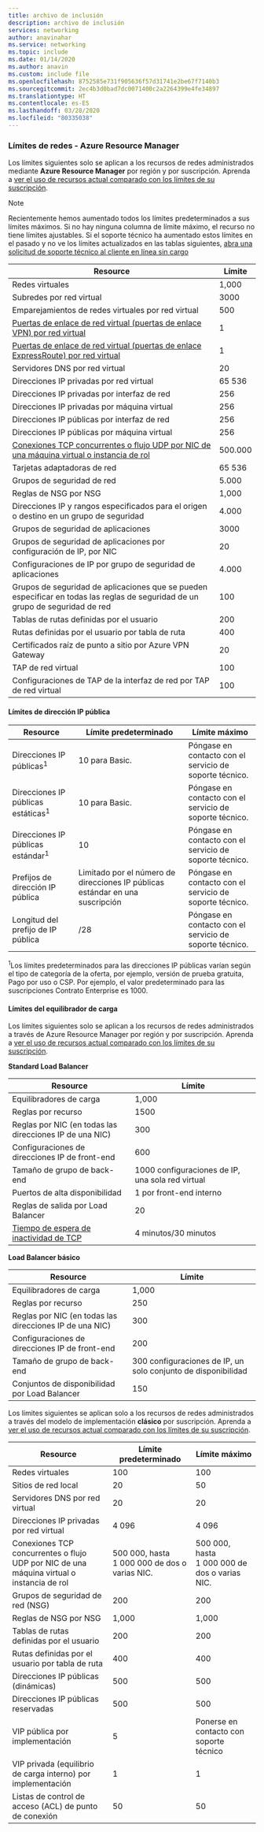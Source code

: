 ```yaml
---
title: archivo de inclusión
description: archivo de inclusión
services: networking
author: anavinahar
ms.service: networking
ms.topic: include
ms.date: 01/14/2020
ms.author: anavin
ms.custom: include file
ms.openlocfilehash: 8752585e731f905636f57d31741e2be67f7140b3
ms.sourcegitcommit: 2ec4b3d0bad7dc0071400c2a2264399e4fe34897
ms.translationtype: HT
ms.contentlocale: es-ES
ms.lasthandoff: 03/28/2020
ms.locfileid: "80335038"
---
```

### <a name="networking-limits---azure-resource-manager"></a><a name="azure-resource-manager-virtual-networking-limits"></a>Límites de redes - Azure Resource Manager
Los límites siguientes solo se aplican a los recursos de redes administrados mediante **Azure Resource Manager** por región y por suscripción. Aprenda a [ver el uso de recursos actual comparado con los límites de su suscripción](../articles/networking/check-usage-against-limits.md).

> [!NOTE]
> Recientemente hemos aumentado todos los límites predeterminados a sus límites máximos. Si no hay ninguna columna de límite máximo, el recurso no tiene límites ajustables. Si el soporte técnico ha aumentado estos límites en el pasado y no ve los límites actualizados en las tablas siguientes, [abra una solicitud de soporte técnico al cliente en línea sin cargo](../articles/azure-resource-manager/templates/error-resource-quota.md)

| Resource | Límite | 
| --- | --- |
| Redes virtuales |1,000 |
| Subredes por red virtual |3000 |
| Emparejamientos de redes virtuales por red virtual |500 |
| [Puertas de enlace de red virtual (puertas de enlace VPN) por red virtual](../articles/vpn-gateway/vpn-gateway-about-vpngateways.md#gwsku) |1 |
| [Puertas de enlace de red virtual (puertas de enlace ExpressRoute) por red virtual](../articles/expressroute/expressroute-about-virtual-network-gateways.md#gwsku) |1 |
| Servidores DNS por red virtual |20 |
| Direcciones IP privadas por red virtual |65 536 |
| Direcciones IP privadas por interfaz de red |256 |
| Direcciones IP privadas por máquina virtual |256 |
| Direcciones IP públicas por interfaz de red |256 |
| Direcciones IP públicas por máquina virtual |256 |
| [Conexiones TCP concurrentes o flujo UDP por NIC de una máquina virtual o instancia de rol](../articles/virtual-network/virtual-machine-network-throughput.md#flow-limits-and-recommendations) |500.000 |
| Tarjetas adaptadoras de red |65 536 |
| Grupos de seguridad de red |5\.000 |
| Reglas de NSG por NSG |1,000 |
| Direcciones IP y rangos especificados para el origen o destino en un grupo de seguridad |4\.000 |
| Grupos de seguridad de aplicaciones |3000 |
| Grupos de seguridad de aplicaciones por configuración de IP, por NIC |20 |
| Configuraciones de IP por grupo de seguridad de aplicaciones |4\.000 |
| Grupos de seguridad de aplicaciones que se pueden especificar en todas las reglas de seguridad de un grupo de seguridad de red |100 |
| Tablas de rutas definidas por el usuario |200 |
| Rutas definidas por el usuario por tabla de ruta |400 |
| Certificados raíz de punto a sitio por Azure VPN Gateway |20 |
| TAP de red virtual |100 |
| Configuraciones de TAP de la interfaz de red por TAP de red virtual |100 |

#### <a name="public-ip-address-limits"></a><a name="publicip-address"></a>Límites de dirección IP pública
| Resource | Límite predeterminado | Límite máximo |
| --- | --- | --- |
| Direcciones IP públicas<sup>1</sup> | 10 para Basic. | Póngase en contacto con el servicio de soporte técnico. |
| Direcciones IP públicas estáticas<sup>1</sup> | 10 para Basic. | Póngase en contacto con el servicio de soporte técnico. |
| Direcciones IP públicas estándar<sup>1</sup> | 10 | Póngase en contacto con el servicio de soporte técnico. |
| Prefijos de dirección IP pública | Limitado por el número de direcciones IP públicas estándar en una suscripción | Póngase en contacto con el servicio de soporte técnico. |
| Longitud del prefijo de IP pública | /28 | Póngase en contacto con el servicio de soporte técnico. |

<sup>1</sup>Los límites predeterminados para las direcciones IP públicas varían según el tipo de categoría de la oferta, por ejemplo, versión de prueba gratuita, Pago por uso o CSP. Por ejemplo, el valor predeterminado para las suscripciones Contrato Enterprise es 1000.

#### <a name="load-balancer-limits"></a><a name="load-balancer"></a>Límites del equilibrador de carga
Los límites siguientes solo se aplican a los recursos de redes administrados a través de Azure Resource Manager por región y por suscripción. Aprenda a [ver el uso de recursos actual comparado con los límites de su suscripción](../articles/networking/check-usage-against-limits.md).

**Standard Load Balancer**

| Resource                                | Límite         |
|-----------------------------------------|-------------------------------|
| Equilibradores de carga                          | 1,000                         |
| Reglas por recurso                      | 1500                         |
| Reglas por NIC (en todas las direcciones IP de una NIC) | 300                           |
| Configuraciones de direcciones IP de front-end              | 600                           |
| Tamaño de grupo de back-end                       | 1000 configuraciones de IP, una sola red virtual |
| Puertos de alta disponibilidad                 | 1 por front-end interno       |
| Reglas de salida por Load Balancer        | 20                            |
| [Tiempo de espera de inactividad de TCP](https://docs.microsoft.com/azure/load-balancer/load-balancer-tcp-idle-timeout#tcp-idle-timeout) | 4 minutos/30 minutos          |


**Load Balancer básico**

| Resource                                | Límite        |
|-----------------------------------------|------------------------------|
| Equilibradores de carga                          | 1,000                        |
| Reglas por recurso                      | 250                          |
| Reglas por NIC (en todas las direcciones IP de una NIC) | 300                          |
| Configuraciones de direcciones IP de front-end              | 200                          |
| Tamaño de grupo de back-end                       | 300 configuraciones de IP, un solo conjunto de disponibilidad |
| Conjuntos de disponibilidad por Load Balancer     | 150                          |

<a name="virtual-networking-limits-classic"></a>Los límites siguientes se aplican solo a los recursos de redes administrados a través del modelo de implementación **clásico** por suscripción. Aprenda a [ver el uso de recursos actual comparado con los límites de su suscripción](../articles/networking/check-usage-against-limits.md).

| Resource | Límite predeterminado | Límite máximo |
| --- | --- | --- |
| Redes virtuales |100 |100 |
| Sitios de red local |20 |50 |
| Servidores DNS por red virtual |20 |20 |
| Direcciones IP privadas por red virtual |4 096 |4 096 |
| Conexiones TCP concurrentes o flujo UDP por NIC de una máquina virtual o instancia de rol |500 000, hasta 1 000 000 de dos o varias NIC. |500 000, hasta 1 000 000 de dos o varias NIC. |
| Grupos de seguridad de red (NSG) |200 |200 |
| Reglas de NSG por NSG |1,000 |1,000 |
| Tablas de rutas definidas por el usuario |200 |200 |
| Rutas definidas por el usuario por tabla de ruta |400 |400 |
| Direcciones IP públicas (dinámicas) |500 |500 |
| Direcciones IP públicas reservadas |500 |500 |
| VIP pública por implementación |5 |Ponerse en contacto con soporte técnico |
| VIP privada (equilibrio de carga interno) por implementación |1 |1 |
| Listas de control de acceso (ACL) de punto de conexión |50 |50 |
